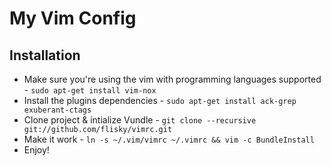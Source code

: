 My Vim Config
=============

Installation
------------
* Make sure you're using the vim with programming languages supported -
`sudo apt-get install vim-nox`
* Install the plugins dependencies -
`sudo apt-get install ack-grep exuberant-ctags`
* Clone project & intialize Vundle -
`git clone --recursive git://github.com/flisky/vimrc.git`
* Make it work -
`ln -s ~/.vim/vimrc ~/.vimrc && vim -c BundleInstall`
* Enjoy!
